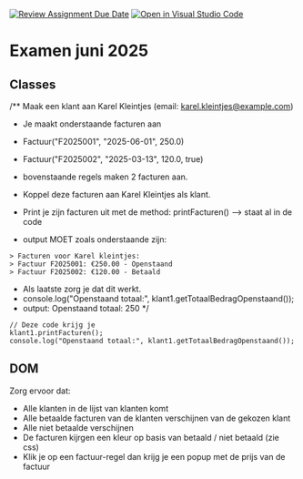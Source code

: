 [![Review Assignment Due Date](https://classroom.github.com/assets/deadline-readme-button-22041afd0340ce965d47ae6ef1cefeee28c7c493a6346c4f15d667ab976d596c.svg)](https://classroom.github.com/a/se3np40i)
[![Open in Visual Studio Code](https://classroom.github.com/assets/open-in-vscode-2e0aaae1b6195c2367325f4f02e2d04e9abb55f0b24a779b69b11b9e10269abc.svg)](https://classroom.github.com/online_ide?assignment_repo_id=19822489&assignment_repo_type=AssignmentRepo)
# Examen juni 2025

## Classes

/\*\* Maak een klant aan Karel Kleintjes (email: karel.kleintjes@example.com)

- Je maakt onderstaande facturen aan
- Factuur("F2025001", "2025-06-01", 250.0)
- Factuur("F2025002", "2025-03-13", 120.0, true)
- bovenstaande regels maken 2 facturen aan.
- Koppel deze facturen aan Karel Kleintjes als klant.

- Print je zijn facturen uit met de method: printFacturen() --> staat al in de code
- output MOET zoals onderstaande zijn:

```JS
> Facturen voor Karel kleintjes:
> Factuur F2025001: €250.00 - Openstaand
> Factuur F2025002: €120.00 - Betaald
```

- Als laatste zorg je dat dit werkt.
- console.log("Openstaand totaal:", klant1.getTotaalBedragOpenstaand());
- output: Openstaand totaal: 250
  \*/

```JS
// Deze code krijg je
klant1.printFacturen();
console.log("Openstaand totaal:", klant1.getTotaalBedragOpenstaand());

```

## DOM

Zorg ervoor dat:

- Alle klanten in de lijst van klanten komt
- Alle betaalde facturen van de klanten verschijnen van de gekozen klant
- Alle niet betaalde verschijnen
- De facturen kijrgen een kleur op basis van betaald / niet betaald (zie css)
- Klik je op een factuur-regel dan krijg je een popup met de prijs van de factuur

